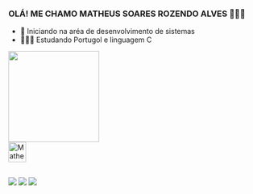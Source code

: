 ### OLÁ! ME CHAMO MATHEUS SOARES ROZENDO ALVES 👨🏾‍💻

- 🔭 Iniciando na aréa de desenvolvimento de sistemas
- 👨🏽‍💻 Estudando Portugol e linguagem C


<div>
  <a href="https://github.com/">
  <img height="180em" src="https://github-readme-stats.vercel.app/api?username=MatheusSoares9&show_icons=true&theme=dracula&include_all_commits=true&count_private=true"/>

 </div>


  
<div>
     <img halign="center" alt="Matheus-C" height="40" width="35" src="https://cdn.jsdelivr.net/gh/devicons/devicon@latest/icons/c/c-original.svg" />
</div>

##   
<div> 
  <a href="https://discord.gg/" target="_blank"><img src="https://img.shields.io/badge/Discord-7289DA?style=for-the-badge&logo=discord&logoColor=white" target="_blank"></a> 
  <a href="https://www.linkedin.com/in/marco-481627285/" target="_blank"><img src="https://img.shields.io/badge/-LinkedIn-%230077B5?style=for-the-badge&logo=linkedin&logoColor=white" target="_blank"></a> 
  <a href="https://mateusrozendo190@gmail.com" target="_blank"><img src="https://img.shields.io/badge/Microsoft_Outlook-0078D4?style=for-the-badge&logo=microsoft-outlook&logoColor=white"></a> 
</div>

